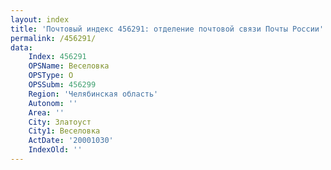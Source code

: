 ```yaml
---
layout: index
title: 'Почтовый индекс 456291: отделение почтовой связи Почты России'
permalink: /456291/
data:
    Index: 456291
    OPSName: Веселовка
    OPSType: О
    OPSSubm: 456299
    Region: 'Челябинская область'
    Autonom: ''
    Area: ''
    City: Златоуст
    City1: Веселовка
    ActDate: '20001030'
    IndexOld: ''
---
```

